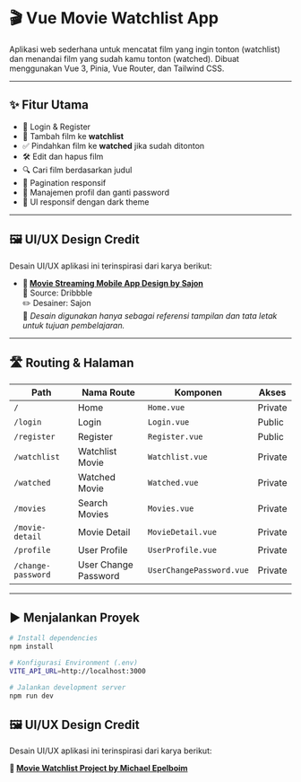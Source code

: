 # 🎬 Vue Movie Watchlist App

Aplikasi web sederhana untuk mencatat film yang ingin tonton (watchlist) dan menandai film yang sudah kamu tonton (watched). Dibuat menggunakan Vue 3, Pinia, Vue Router, dan Tailwind CSS.

---

## ✨ Fitur Utama

- 🔐 Login & Register
- 🎥 Tambah film ke **watchlist**
- ✅ Pindahkan film ke **watched** jika sudah ditonton
- 🛠 Edit dan hapus film
- 🔍 Cari film berdasarkan judul
- 📄 Pagination responsif
- 👤 Manajemen profil dan ganti password
- 📱 UI responsif dengan dark theme

---

## 🖼️ UI/UX Design Credit

Desain UI/UX aplikasi ini terinspirasi dari karya berikut:

- **🎨 [Movie Streaming Mobile App Design by Sajon](https://dribbble.com/shots/15395774-Movie-Streaming-Mobile-App-Design)**  
  🔗 Source: Dribbble  
  ✏️ Desainer: Sajon  
  📄 _Desain digunakan hanya sebagai referensi tampilan dan tata letak untuk tujuan pembelajaran._

---

## 🛣️ Routing & Halaman

| Path               | Nama Route           | Komponen                 | Akses   |
| ------------------ | -------------------- | ------------------------ | ------- |
| `/`                | Home                 | `Home.vue`               | Private |
| `/login`           | Login                | `Login.vue`              | Public  |
| `/register`        | Register             | `Register.vue`           | Public  |
| `/watchlist`       | Watchlist Movie      | `Watchlist.vue`          | Private |
| `/watched`         | Watched Movie        | `Watched.vue`            | Private |
| `/movies`          | Search Movies        | `Movies.vue`             | Private |
| `/movie-detail`    | Movie Detail         | `MovieDetail.vue`        | Private |
| `/profile`         | User Profile         | `UserProfile.vue`        | Private |
| `/change-password` | User Change Password | `UserChangePassword.vue` | Private |

---

## ▶️ Menjalankan Proyek

```bash
# Install dependencies
npm install

# Konfigurasi Environment (.env)
VITE_API_URL=http://localhost:3000

# Jalankan development server
npm run dev
```

## 🖼️ UI/UX Design Credit

Desain UI/UX aplikasi ini terinspirasi dari karya berikut:

**🎨 [Movie Watchlist Project by Michael Epelboim](https://www.figma.com/community/file/1121715218417063090/movie-watchlist-project)**
